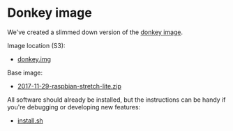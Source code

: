 # Donkey image

We've created a slimmed down version of the [donkey image](http://docs.donkeycar.com/faq/#how-do-i-create-my-own-raspberry-pi-disk).

Image location (S3):
- [donkey.img]()

Base image:
- [2017-11-29-raspbian-stretch-lite.zip](http://downloads.raspberrypi.org/raspbian_lite/images/raspbian_lite-2017-12-01/2017-11-29-raspbian-stretch-lite.zip)

All software should already be installed, but the instructions can be handy if you're debugging or developing new features:
- [install.sh](sdcard/install.sh)
